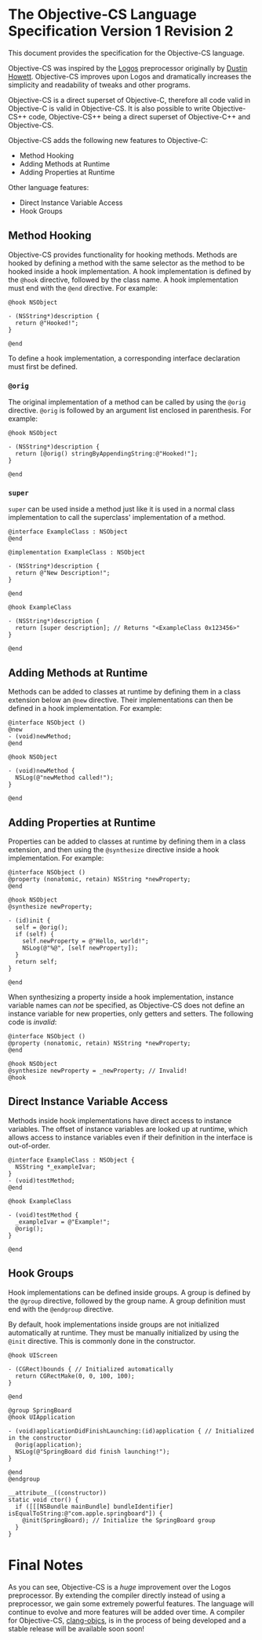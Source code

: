 # The Objective-CS Language Specification Version 1 Revision 2

This document provides the specification for the Objective-CS language.

Objective-CS was inspired by the [Logos](https://github.com/DHowett/theos/blob/master/bin/logos.pl) preprocessor originally by [Dustin Howett](http://github.com/DHowett). Objective-CS improves upon Logos and dramatically increases the simplicity and readability of tweaks and other programs.

Objective-CS is a direct superset of Objective-C, therefore all code valid in Objective-C is valid in Objective-CS. It is also possible to write Objective-CS++ code, Objective-CS++ being a direct superset of Objective-C++ and Objective-CS.

Objective-CS adds the following new features to Objective-C:

- Method Hooking
- Adding Methods at Runtime
- Adding Properties at Runtime

Other language features:
- Direct Instance Variable Access
- Hook Groups

## Method Hooking

Objective-CS provides functionality for hooking methods. Methods are hooked by defining a method with the same selector as the method to be hooked inside a hook implementation. A hook implementation is defined by the `@hook` directive, followed by the class name. A hook implementation must end with the `@end` directive. For example:

```
@hook NSObject

- (NSString*)description {
  return @"Hooked!";
}

@end
```

To define a hook implementation, a corresponding interface declaration must first be defined.

### `@orig`

The original implementation of a method can be called by using the `@orig` directive. `@orig` is followed by an argument list enclosed in parenthesis. For example:

```
@hook NSObject

- (NSString*)description {
  return [@orig() stringByAppendingString:@"Hooked!"];
}

@end
```

### `super`
`super` can be used inside a method just like it is used in a normal class implementation to call the superclass' implementation of a method.

```
@interface ExampleClass : NSObject
@end

@implementation ExampleClass : NSObject

- (NSString*)description {
  return @"New Description!";
}

@end

@hook ExampleClass

- (NSString*)description {
  return [super description]; // Returns "<ExampleClass 0x123456>"
}

@end

```


## Adding Methods at Runtime

Methods can be added to classes at runtime by defining them in a class extension below an `@new` directive. Their implementations can then be defined in a hook implementation. For example:

```
@interface NSObject ()
@new
- (void)newMethod;
@end

@hook NSObject

- (void)newMethod {
  NSLog(@"newMethod called!");
}

@end

```

## Adding Properties at Runtime

Properties can be added to classes at runtime by defining them in a class extension, and then using the `@synthesize` directive inside a hook implementation. For example:

```
@interface NSObject ()
@property (nonatomic, retain) NSString *newProperty;
@end

@hook NSObject
@synthesize newProperty;

- (id)init {
  self = @orig();
  if (self) {
    self.newProperty = @"Hello, world!";
    NSLog(@"%@", [self newProperty]);
  }
  return self;
}

@end
```

When synthesizing a property inside a hook implementation, instance variable names can *not* be specified, as Objective-CS does not define an instance variable for new properties, only getters and setters. The following code is *invalid*:

```
@interface NSObject ()
@property (nonatomic, retain) NSString *newProperty;
@end

@hook NSObject
@synthesize newProperty = _newProperty; // Invalid!
@hook
```

## Direct Instance Variable Access

Methods inside hook implementations have direct access to instance variables. The offset of instance variables are looked up at runtime, which allows access to instance variables even if their definition in the interface is out-of-order.

```
@interface ExampleClass : NSObject {
  NSString *_exampleIvar;
}
- (void)testMethod;
@end

@hook ExampleClass

- (void)testMethod {
  _exampleIvar = @"Example!";
  @orig();
}

@end
```

## Hook Groups

Hook implementations can be defined inside groups. A group is defined by the `@group` directive, followed by the group name. A group definition must end with the `@endgroup` directive.

By default, hook implementations inside groups are not initialized automatically at runtime. They must be manually initialized by using the `@init` directive. This is commonly done in the constructor.

```
@hook UIScreen

- (CGRect)bounds { // Initialized automatically
  return CGRectMake(0, 0, 100, 100);
}

@end

@group SpringBoard
@hook UIApplication

- (void)applicationDidFinishLaunching:(id)application { // Initialized in the constructor
  @orig(application);
  NSLog(@"SpringBoard did finish launching!");
}

@end
@endgroup

__attribute__((constructor))
static void ctor() {
  if ([[[NSBundle mainBundle] bundleIdentifier] isEqualToString:@"com.apple.springboard"]) {
    @init(SpringBoard); // Initialize the SpringBoard group
  }
}
```

# Final Notes

As you can see, Objective-CS is a *huge* improvement over the Logos preprocessor. By extending the compiler directly instead of using a preprocessor, we gain some extremely powerful features. The language will continue to evolve and more features will be added over time. A compiler for Objective-CS, [clang-objcs](http://github.com/eswick/clang-objcs), is in the process of being developed and a stable release will be available soon soon!
